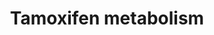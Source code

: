 ---
annotations:
- id: PW:0001229
  parent: classic metabolic pathway
  type: Pathway Ontology
  value: xenobiotic metabolic pathway
- id: PW:0000624
  parent: disease pathway
  type: Pathway Ontology
  value: breast cancer pathway
- id: DOID:0060075
  parent: disease of cellular proliferation
  type: Disease Ontology
  value: estrogen-receptor positive breast cancer
authors:
- Pieter Giesbertz
- MaintBot
- Khanspers
- Egonw
- Ddigles
- Zari
- DeSl
citedin:
- link: PMC9377275
- link: PMC9015122
description: 'Tamoxifen (TMX), sold under the brand name Nolvadex among others, is
  a medication that is used to prevent breast cancer in women and treat breast cancer
  in women and men.[1] It is also being studied for other types of cancer[1]. Tamoxifen
  is currently used for the treatment of both early and advanced estrogen receptor
  (ER)-positive (ER+) breast cancer in pre- and post-menopausal women[2]. Additionally,
  it is the most common hormone treatment for male breast cancer.  [1]: https://www.cancer.gov/about-cancer/treatment/drugs/tamoxifencitrate
  [2]: Jordan, V. Craig. "A current view of tamoxifen for the treatment and prevention
  of breast cancer." British journal of pharmacology 110.2 (1993): 507-517.'
last-edited: 2021-01-18
organisms:
- Homo sapiens
redirect_from:
- /index.php/Pathway:WP691
- /instance/WP691
- /instance/WP691_rr114497
revision: r114497
schema-jsonld:
- '@context': https://schema.org/
  '@id': https://wikipathways.github.io/pathways/WP691.html
  '@type': Dataset
  creator:
    '@type': Organization
    name: WikiPathways
  description: 'Tamoxifen (TMX), sold under the brand name Nolvadex among others,
    is a medication that is used to prevent breast cancer in women and treat breast
    cancer in women and men.[1] It is also being studied for other types of cancer[1].
    Tamoxifen is currently used for the treatment of both early and advanced estrogen
    receptor (ER)-positive (ER+) breast cancer in pre- and post-menopausal women[2].
    Additionally, it is the most common hormone treatment for male breast cancer.  [1]:
    https://www.cancer.gov/about-cancer/treatment/drugs/tamoxifencitrate [2]: Jordan,
    V. Craig. "A current view of tamoxifen for the treatment and prevention of breast
    cancer." British journal of pharmacology 110.2 (1993): 507-517.'
  keywords:
  - 4-hydroxy-N-desmethyltamoxifen
  - CYP1A1
  - CYP1A2
  - CYP1B1
  - CYP2A6
  - CYP2C19
  - CYP2C8
  - CYP2C9
  - CYP2D6
  - CYP2E1
  - CYP3A4
  - CYP3A5
  - FMO1
  - FMO3
  - Metabolite
  - N,N-didesmethyltamoxifen
  - N-desmethyltamoxifen
  - PAP
  - PAPS
  - SSRI
  - SULT1A1
  - SULT1E1
  - SULT2A1
  - Tamoxifen-N-oxide
  - UGT1A10
  - UGT1A4
  - UGT1A8
  - UGT2B15
  - UGT2B7
  - alpha-hydroxy-N-desmethyltamoxifen
  - alpha-hydroxytamoxifen
  - cis-4-hydroxytamoxifen
  - deamino-hydroxytamoxifen
  - tamoxifen-N-glucuronide
  - trans-4-hydroxytamoxifen
  - trans-tamoxifen
  license: CC0
  name: Tamoxifen metabolism
seo: CreativeWork
title: Tamoxifen metabolism
wpid: WP691
---